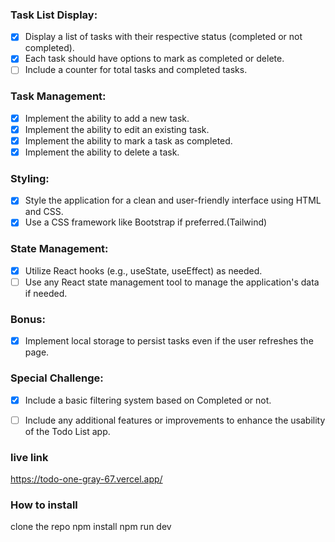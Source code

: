 ### Task List Display:

- [x] Display a list of tasks with their respective status (completed or not completed).
- [x] Each task should have options to mark as completed or delete.
- [ ] Include a counter for total tasks and completed tasks.

### Task Management:

- [x] Implement the ability to add a new task.
- [x] Implement the ability to edit an existing task.
- [x] Implement the ability to mark a task as completed.
- [x] Implement the ability to delete a task.

### Styling:

- [x] Style the application for a clean and user-friendly interface using HTML and CSS.
- [x] Use a CSS framework like Bootstrap if preferred.(Tailwind)

### State Management:

- [x] Utilize React hooks (e.g., useState, useEffect) as needed.
- [ ] Use any React state management tool to manage the application's data if needed.

### Bonus:

- [x] Implement local storage to persist tasks even if the user refreshes the page.

### Special Challenge:

- [x] Include a basic filtering system based on Completed or not.
- [ ] Include any additional features or improvements to enhance the usability of the Todo List app.





### live link

https://todo-one-gray-67.vercel.app/


### How to install

clone the repo
npm install
npm run dev
